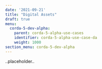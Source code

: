 ```yaml
---
date: '2021-09-21'
title: "Digital Assets"
draft: true
menu:
  corda-5-dev-alpha:
    parent: corda-5-alpha-use-cases
    identifier: corda-5-alpha-use-case-da
    weight: 1000
section_menu: corda-5-dev-alpha
---
```


..placeholder..
